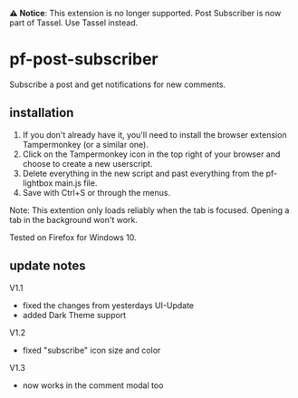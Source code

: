 **⚠ Notice**: This extension is no longer supported. Post Subscriber is now part of Tassel. Use Tassel instead.

# pf-post-subscriber
Subscribe a post and get notifications for new comments.

## installation
1. If you don't already have it, you'll need to install the browser extension Tampermonkey (or a similar one).
2. Click on the Tampermonkey icon in the top right of your browser and choose to create a new userscript.
3. Delete everything in the new script and past everything from the pf-lightbox main.js file.
4. Save with Ctrl+S or through the menus.

Note: This extention only loads reliably when the tab is focused. Opening a tab in the background won't work.

Tested on Firefox for Windows 10.

## update notes
V1.1
- fixed the changes from yesterdays UI-Update
- added Dark Theme support

V1.2
- fixed "subscribe" icon size and color

V1.3
- now works in the comment modal too
